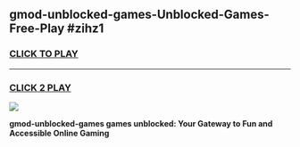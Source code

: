 
## gmod-unblocked-games-Unblocked-Games-Free-Play #zihz1
<h3>
<a href="https://us.freeplayer.one?title=gmod-unblocked-games&ref=9M">CLICK TO PLAY</a></h3>
<hr>

<h3>
<a href="https://us.freeplayer.one?title=gmod-unblocked-games&ref=9M">CLICK 2 PLAY</a>
  
</h3>

<a href="https://us.freeplayer.one?title=gmod-unblocked-games&ref=9M"><img src="https://clearcache.store/games.png"></a>


**gmod-unblocked-games games unblocked: Your Gateway to Fun and Accessible Online Gaming**
